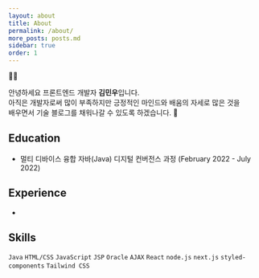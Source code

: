 ```yaml
---
layout: about
title: About
permalink: /about/
more_posts: posts.md
sidebar: true
order: 1
---
```


🙋‍♂️

안녕하세요 프론트엔드 개발자 **김민우**입니다.  
아직은 개발자로써 많이 부족하지만 긍정적인 마인드와 배움의 자세로 많은 것을  
배우면서 기술 블로그를 채워나갈 수 있도록 하겠습니다. 🤗

## Education

- 멀티 디바이스 융합 자바(Java) 디지털 컨버전스 과정 (February 2022 - July 2022)

## Experience

-

## Skills

`Java` `HTML/CSS` `JavaScript` `JSP` `Oracle` `AJAX` `React` `node.js` `next.js` `styled-components` `Tailwind CSS`
